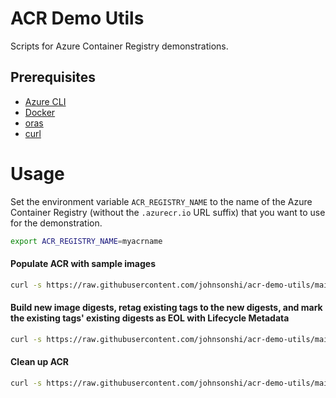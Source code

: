 # ACR Demo Utils

Scripts for Azure Container Registry demonstrations.

## Prerequisites
* [Azure CLI](https://docs.microsoft.com/en-us/cli/azure/install-azure-cli?view=azure-cli-latest)
* [Docker](https://www.docker.com/products/docker-desktop)
* [oras](https://oras.land/docs/installation)
* [curl](https://curl.se/)

# Usage

Set the environment variable `ACR_REGISTRY_NAME` to the name of the Azure Container Registry (without the `.azurecr.io` URL suffix) that you want to use for the demonstration.

```bash
export ACR_REGISTRY_NAME=myacrname
```

#### Populate ACR with sample images
```bash
curl -s https://raw.githubusercontent.com/johnsonshi/acr-demo-utils/main/populate-acr.sh | bash -s -- "$ACR_REGISTRY_NAME"
```

#### Build new image digests, retag existing tags to the new digests, and mark the existing tags' existing digests as EOL with Lifecycle Metadata
```bash
curl -s https://raw.githubusercontent.com/johnsonshi/acr-demo-utils/main/build-new-retag-and-mark-existing-as-eol.sh | bash -s -- "$ACR_REGISTRY_NAME"
```

#### Clean up ACR
```bash
curl -s https://raw.githubusercontent.com/johnsonshi/acr-demo-utils/main/clean-acr.sh | bash -s -- "$ACR_REGISTRY_NAME"
```
